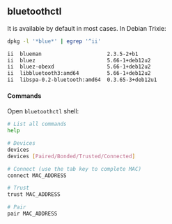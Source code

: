 ## bluetoothctl

It is available by default in most cases. In Debian Trixie:

```bash
dpkg -l '*blue*' | egrep '^ii'

ii  blueman                     2.3.5-2+b1
ii  bluez                       5.66-1+deb12u2
ii  bluez-obexd                 5.66-1+deb12u2
ii  libbluetooth3:amd64         5.66-1+deb12u2
ii  libspa-0.2-bluetooth:amd64  0.3.65-3+deb12u1
```

#### Commands

Open `bluetoothctl` shell:

```bash
# List all commands
help

# Devices
devices
devices [Paired/Bonded/Trusted/Connected]

# Connect (use the tab key to complete MAC)
connect MAC_ADDRESS

# Trust
trust MAC_ADDRESS

# Pair
pair MAC_ADDRESS
```

